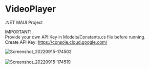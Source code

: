 # VideoPlayer
.NET MAUI Project

IMPORTANT!</br>
Provide your own API Key in Models/Constants.cs file before running.</br>
Create API Key: https://console.cloud.google.com/

![Screenshot_20220915-174502](https://user-images.githubusercontent.com/53313278/190435675-367aecf3-a85b-4cb6-8c54-50f259d4ef5a.jpg)
</br></br>
![Screenshot_20220915-174519](https://user-images.githubusercontent.com/53313278/190435722-46a97fbe-925b-4221-9a6c-612da85f1749.jpg)
